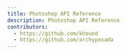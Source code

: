 ```yaml
---
title: Photoshop API Reference
description: Photoshop API Reference
contributors:
  - https://github.com/khound
  - https://github.com/archyposada
---
```


<RedoclyAPIBlock src="/photoshop_api.json" scrollYOffset={64} generateCodeSamples="languages: [{lang: 'curl'}]" />
